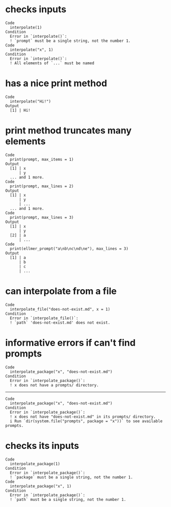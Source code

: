 # checks inputs

    Code
      interpolate(1)
    Condition
      Error in `interpolate()`:
      ! `prompt` must be a single string, not the number 1.
    Code
      interpolate("x", 1)
    Condition
      Error in `interpolate()`:
      ! All elements of `...` must be named

# has a nice print method

    Code
      interpolate("Hi!")
    Output
      [1] | Hi!

# print method truncates many elements

    Code
      print(prompt, max_items = 1)
    Output
      [1] | x
          | y
      ... and 1 more.
    Code
      print(prompt, max_lines = 2)
    Output
      [1] | x
          | y
          | ...
      ... and 1 more.
    Code
      print(prompt, max_lines = 3)
    Output
      [1] | x
          | y
      [2] | a
          | ...
    Code
      print(ellmer_prompt("a\nb\nc\nd\ne"), max_lines = 3)
    Output
      [1] | a
          | b
          | c
          | ...

# can interpolate from a file

    Code
      interpolate_file("does-not-exist.md", x = 1)
    Condition
      Error in `interpolate_file()`:
      ! `path` 'does-not-exist.md' does not exist.

# informative errors if can't find prompts

    Code
      interpolate_package("x", "does-not-exist.md")
    Condition
      Error in `interpolate_package()`:
      ! x does not have a prompts/ directory.

---

    Code
      interpolate_package("x", "does-not-exist.md")
    Condition
      Error in `interpolate_package()`:
      ! x does not have "does-not-exist.md" in its prompts/ directory.
      i Run `dir(system.file("prompts", package = "x"))` to see available prompts.

# checks its inputs

    Code
      interpolate_package(1)
    Condition
      Error in `interpolate_package()`:
      ! `package` must be a single string, not the number 1.
    Code
      interpolate_package("x", 1)
    Condition
      Error in `interpolate_package()`:
      ! `path` must be a single string, not the number 1.

